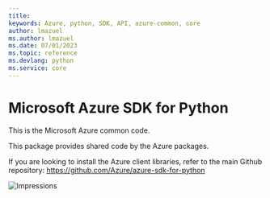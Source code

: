 ```yaml
---
title: 
keywords: Azure, python, SDK, API, azure-common, core
author: lmazuel
ms.author: lmazuel
ms.date: 07/01/2023
ms.topic: reference
ms.devlang: python
ms.service: core
---
```

# Microsoft Azure SDK for Python

This is the Microsoft Azure common code.

This package provides shared code by the Azure packages.

If you are looking to install the Azure client libraries, refer to the main Github repository:
https://github.com/Azure/azure-sdk-for-python


![Impressions](https://azure-sdk-impressions.azurewebsites.net/api/impressions/azure-sdk-for-python%2Fazure-common%2FREADME.png)


